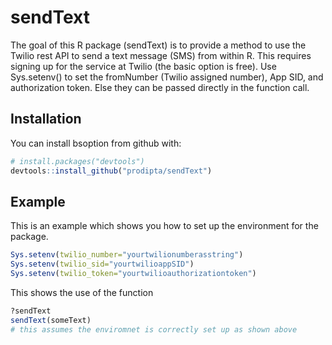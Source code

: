# sendText

The goal of this R package (sendText) is to provide a method to use the Twilio rest API to send a text message (SMS) from within R. This requires signing up for the service at Twilio (the basic option is free). Use Sys.setenv() to set the fromNumber (Twilio assigned number), App SID, and authorization token. Else they can be passed directly in the function call. 

## Installation

You can install bsoption from github with:

```R
# install.packages("devtools")
devtools::install_github("prodipta/sendText")
```

## Example

This is an example which shows you how to set up the environment for the package.

```R
Sys.setenv(twilio_number="yourtwilionumberasstring")
Sys.setenv(twilio_sid="yourtwilioappSID")
Sys.setenv(twilio_token="yourtwilioauthorizationtoken") 
```

This shows the use of the function
```R
?sendText
sendText(someText)
# this assumes the enviromnet is correctly set up as shown above
```



